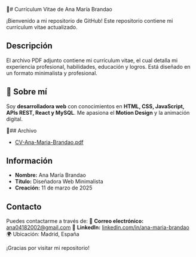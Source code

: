 📄# Currículum Vitae de Ana María Brandao

¡Bienvenido a mi repositorio de GitHub! Este repositorio contiene mi currículum vitae actualizado.

## Descripción

El archivo PDF adjunto contiene mi currículum vitae, el cual detalla mi experiencia profesional, habilidades, educación y logros. Está diseñado en un formato minimalista y profesional.

## 📌 Sobre mí  
Soy **desarrolladora web** con conocimientos en **HTML, CSS, JavaScript, APIs REST, React y MySQL**. Me apasiona el **Motion Design** y la animación digital.

📂## Archivo

- [CV-Ana-Maria-Brandao.pdf](https://github.com/aanamarr/CV-2025/blob/main/CV-Ana-Maria-Brandao.pdf)

## Información

- **Nombre:** Ana María Brandao
- **Título:** Diseñadora Web Minimalista
- **Creación:** 11 de marzo de 2025

## Contacto

Puedes contactarme a través de:
📧 **Correo electrónico:** ana04182002@gmail.com
🔗 **LinkedIn:** [linkedin.com/in/ana-maria-brandao](www.linkedin.com/in/ana-maria-brandao-rezende-579126196)
🌍 Ubicación: Madrid, España

¡Gracias por visitar mi repositorio!
